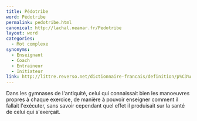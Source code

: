 ```yaml
---
title: Pédotribe
word: Pédotribe
permalink: pedotribe.html
canonical: http://lachal.neamar.fr/Pedotribe
layout: word
categories:
  - Mot complexe
synonyms:
  - Enseignant
  - Coach
  - Entraineur
  - Initiateur
link: http://littre.reverso.net/dictionnaire-francais/definition/p%C3%A9dotribe/55059
---
```


Dans les gymnases de l'antiquité, celui qui connaissait bien les manoeuvres propres à chaque exercice, de manière à pouvoir enseigner comment il fallait l'exécuter, sans savoir cependant quel effet il produisait sur la santé de celui qui s'exerçait.


